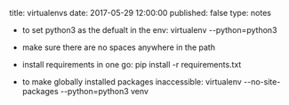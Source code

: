 title: virtualenvs
date: 2017-05-29 12:00:00
published: false
type: notes

* to set python3 as the defualt in the env:
virtualenv --python=python3

* make sure there are no spaces anywhere in the path

* install requirements in one go:
pip install -r requirements.txt

* to make globally installed packages inaccessible:
virtualenv --no-site-packages --python=python3 venv

